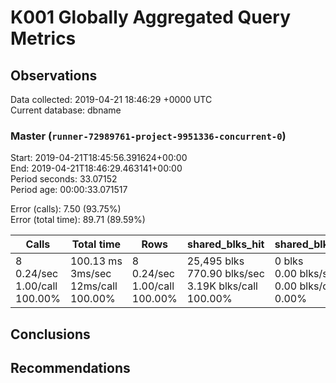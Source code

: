 # K001 Globally Aggregated Query Metrics

## Observations ##
Data collected: 2019-04-21 18:46:29 +0000 UTC  
Current database: dbname  



### Master (`runner-72989761-project-9951336-concurrent-0`) ###
Start: 2019-04-21T18:45:56.391624+00:00  
End: 2019-04-21T18:46:29.463141+00:00  
Period seconds: 33.07152  
Period age: 00:00:33.071517  

Error (calls): 7.50 (93.75%)  
Error (total time): 89.71 (89.59%)

Calls | Total&nbsp;time | Rows | shared_blks_hit | shared_blks_read | shared_blks_dirtied | shared_blks_written | blk_read_time | blk_write_time | kcache_reads | kcache_writes | kcache_user_time_ms | kcache_system_time 
-------|------------|------|-----------------|------------------|---------------------|---------------------|---------------|----------------|--------------|---------------|---------------------|--------------------
8<br/>0.24/sec<br/>1.00/call<br/>100.00% |100.13&nbsp;ms<br/>3ms/sec<br/>12ms/call<br/>100.00% |8<br/>0.24/sec<br/>1.00/call<br/>100.00% |25,495&nbsp;blks<br/>770.90&nbsp;blks/sec<br/>3.19K&nbsp;blks/call<br/>100.00% |0&nbsp;blks<br/>0.00&nbsp;blks/sec<br/>0.00&nbsp;blks/call<br/>0.00% |0&nbsp;blks<br/>0.00&nbsp;blks/sec<br/>0.00&nbsp;blks/call<br/>0.00% |0&nbsp;blks<br/>0.00&nbsp;blks/sec<br/>0.00&nbsp;blks/call<br/>0.00% |0.00&nbsp;ms<br/>0s/sec<br/>0s/call<br/>0.00% |0.00&nbsp;ms<br/>0s/sec<br/>0s/call<br/>0.00% |0.00&nbsp;bytes<br/>0.00&nbsp;bytes/sec<br/>0.00&nbsp;bytes/call<br/>0.00% |0.00&nbsp;bytes<br/>0.00&nbsp;bytes/sec<br/>0.00&nbsp;bytes/call<br/>0.00% |0.00&nbsp;ms<br/>0s/sec<br/>0s/call<br/>0.00% |0.00&nbsp;ms<br/>0s/sec<br/>0s/call<br/>0.00%





## Conclusions ##


## Recommendations ##

